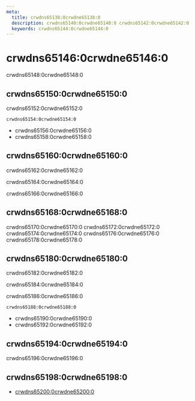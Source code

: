 ```yaml
---
meta:
  title: crwdns65138:0crwdne65138:0
  description: crwdns65140:0crwdne65140:0 crwdns65142:0crwdne65142:0
  keywords: crwdns65144:0crwdne65144:0
---
```


# crwdns65146:0crwdne65146:0
crwdns65148:0crwdne65148:0

<entry-ad />

## crwdns65150:0crwdne65150:0
crwdns65152:0crwdne65152:0

`crwdns65154:0crwdne65154:0`
- crwdns65156:0crwdne65156:0
- crwdns65158:0crwdne65158:0


## crwdns65160:0crwdne65160:0
crwdns65162:0crwdne65162:0

  crwdns65164:0crwdne65164:0

  crwdns65166:0crwdne65166:0

## crwdns65168:0crwdne65168:0
crwdns65170:0crwdne65170:0
<alert type="success">crwdns65172:0crwdne65172:0</alert>
<alert type="info">crwdns65174:0crwdne65174:0</alert>
<alert type="warning">crwdns65176:0crwdne65176:0</alert>
<alert type="error">crwdns65178:0crwdne65178:0</alert>

## crwdns65180:0crwdne65180:0
crwdns65182:0crwdne65182:0

  crwdns65184:0crwdne65184:0

  crwdns65186:0crwdne65186:0

  `crwdns65188:0crwdne65188:0`
  - crwdns65190:0crwdne65190:0
  - crwdns65192:0crwdne65192:0

## crwdns65194:0crwdne65194:0
crwdns65196:0crwdne65196:0

## crwdns65198:0crwdne65198:0
  - [crwdns65200:0crwdne65200:0]()

<doc-footer />
